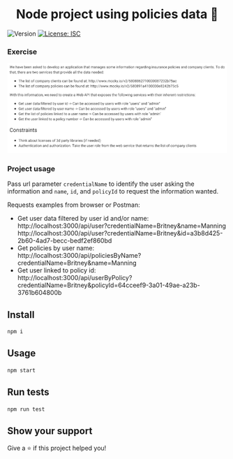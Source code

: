<h1 align="center">Node project using policies data 👋</h1>
<p>
  <img alt="Version" src="https://img.shields.io/badge/version-1.0.0-blue.svg?cacheSeconds=2592000" />
  <a href="#" target="_blank">
    <img alt="License: ISC" src="https://img.shields.io/badge/License-ISC-yellow.svg" />
  </a>
</p>

### Exercise

![alt text](./exercise.png "Exercise")

### Project usage

Pass url parameter `credentialName` to identify the user asking the information and `name`, `id`, and `policyId` to request the information wanted.

Requests examples from browser or Postman:
- Get user data filtered by user id and/or name:<br />
http://localhost:3000/api/user?credentialName=Britney&name=Manning<br />
http://localhost:3000/api/user?credentialName=Britney&id=a3b8d425-2b60-4ad7-becc-bedf2ef860bd<br />
- Get policies by user name:<br />
http://localhost:3000/api/policiesByName?credentialName=Britney&name=Manning
- Get user linked to policy id:<br />
http://localhost:3000/api/userByPolicy?credentialName=Britney&policyId=64cceef9-3a01-49ae-a23b-3761b604800b

## Install

```sh
npm i
```

## Usage

```sh
npm start
```

## Run tests

```sh
npm run test
```

## Show your support

Give a ⭐️ if this project helped you!